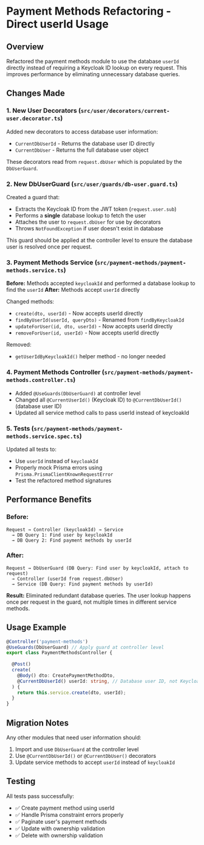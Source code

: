 # Payment Methods Refactoring - Direct userId Usage

## Overview
Refactored the payment methods module to use the database `userId` directly instead of requiring a Keycloak ID lookup on every request. This improves performance by eliminating unnecessary database queries.

## Changes Made

### 1. New User Decorators (`src/user/decorators/current-user.decorator.ts`)
Added new decorators to access database user information:
- `CurrentDbUserId` - Returns the database user ID directly
- `CurrentDbUser` - Returns the full database user object

These decorators read from `request.dbUser` which is populated by the `DbUserGuard`.

### 2. New DbUserGuard (`src/user/guards/db-user.guard.ts`)
Created a guard that:
- Extracts the Keycloak ID from the JWT token (`request.user.sub`)
- Performs a **single** database lookup to fetch the user
- Attaches the user to `request.dbUser` for use by decorators
- Throws `NotFoundException` if user doesn't exist in database

This guard should be applied at the controller level to ensure the database user is resolved once per request.

### 3. Payment Methods Service (`src/payment-methods/payment-methods.service.ts`)
**Before:** Methods accepted `keycloakId` and performed a database lookup to find the `userId`
**After:** Methods accept `userId` directly

Changed methods:
- `create(dto, userId)` - Now accepts userId directly
- `findByUserId(userId, queryDto)` - Renamed from `findByKeycloakId`
- `updateForUser(id, dto, userId)` - Now accepts userId directly
- `removeForUser(id, userId)` - Now accepts userId directly

Removed:
- `getUserIdByKeycloakId()` helper method - no longer needed

### 4. Payment Methods Controller (`src/payment-methods/payment-methods.controller.ts`)
- Added `@UseGuards(DbUserGuard)` at controller level
- Changed all `@CurrentUserId()` (Keycloak ID) to `@CurrentDbUserId()` (database user ID)
- Updated all service method calls to pass userId instead of keycloakId

### 5. Tests (`src/payment-methods/payment-methods.service.spec.ts`)
Updated all tests to:
- Use `userId` instead of `keycloakId`
- Properly mock Prisma errors using `Prisma.PrismaClientKnownRequestError`
- Test the refactored method signatures

## Performance Benefits

### Before:
```
Request → Controller (keycloakId) → Service
  → DB Query 1: Find user by keycloakId
  → DB Query 2: Find payment methods by userId
```

### After:
```
Request → DbUserGuard (DB Query: Find user by keycloakId, attach to request)
  → Controller (userId from request.dbUser)
  → Service (DB Query: Find payment methods by userId)
```

**Result:** Eliminated redundant database queries. The user lookup happens once per request in the guard, not multiple times in different service methods.

## Usage Example

```typescript
@Controller('payment-methods')
@UseGuards(DbUserGuard) // Apply guard at controller level
export class PaymentMethodsController {
  
  @Post()
  create(
    @Body() dto: CreatePaymentMethodDto,
    @CurrentDbUserId() userId: string, // Database user ID, not Keycloak ID
  ) {
    return this.service.create(dto, userId);
  }
}
```

## Migration Notes

Any other modules that need user information should:
1. Import and use `DbUserGuard` at the controller level
2. Use `@CurrentDbUserId()` or `@CurrentDbUser()` decorators
3. Update service methods to accept `userId` instead of `keycloakId`

## Testing
All tests pass successfully:
- ✅ Create payment method using userId
- ✅ Handle Prisma constraint errors properly
- ✅ Paginate user's payment methods
- ✅ Update with ownership validation
- ✅ Delete with ownership validation

